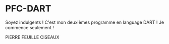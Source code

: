 # PFC-DART

Soyez indulgents ! C'est mon deuxièmes programme en language DART ! Je commence seulement !

PIERRE FEUILLE CISEAUX
